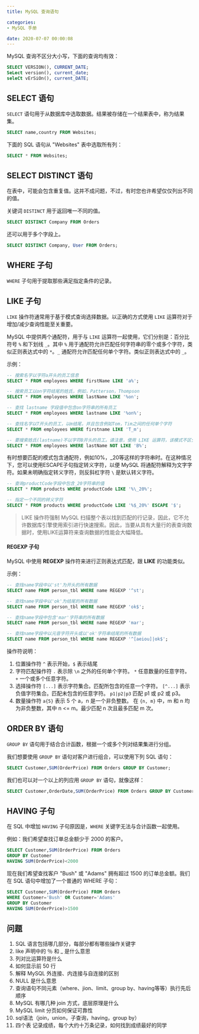 ```yaml
---
title: MySQL 查询语句

categories:
- MySQL 手册

date: 2020-07-07 00:00:08
---
```


MySQL 查询不区分大小写，下面的查询均有效：

```sql
SELECT VERSION(), CURRENT_DATE;
SeLect version(), current_date;
seleCt vErSiOn(), current_DATE;
```

## SELECT 语句
`SELECT` 语句用于从数据库中选取数据。结果被存储在一个结果表中，称为结果集。

```sql
SELECT name,country FROM Websites;
```

下面的 SQL 语句从 "Websites" 表中选取所有列：

```sql
SELECT * FROM Websites;
```

## SELECT DISTINCT 语句
在表中，可能会包含重复值。这并不成问题，不过，有时您也许希望仅仅列出不同的值。

关键词 `DISTINCT` 用于返回唯一不同的值。

```sql
SELECT DISTINCT Company FROM Orders 
```

还可以用于多个字段上。

```sql
SELECT DISTINCT Company, User FROM Orders;
```

## WHERE 子句
`WHERE` 子句用于提取那些满足指定条件的记录。

## LIKE 子句
`LIKE` 操作符通常用于基于模式查询选择数据。以正确的方式使用 `LIKE` 运算符对于增加/减少查询性能至关重要。

MySQL 中提供两个通配符，用于与 `LIKE` 运算符一起使用，它们分别是：百分比符号 `%` 和下划线 `_`。其中 `%` 用于通配符允许匹配任何字符串的零个或多个字符，类似正则表达式中的 `*`。`_` 通配符允许匹配任何单个字符。类似正则表达式中的 `_`。

示例：

```sql
-- 搜索名字以字符a开头的员工信息
SELECT * FROM employees WHERE firstName LIKE 'a%';

-- 搜索员工以on字符结尾的姓氏，例如，Patterson，Thompson
SELECT * FROM employees WHERE lastName LIKE '%on';

-- 查找 lastname 字段值中包含on字符串的所有员工
SELECT * FROM employees WHERE lastname LIKE '%on%';

-- 查找名字以T开头的员工，以m结尾，并且包含例如Tom，Tim之间的任何单个字符
SELECT * FROM employees WHERE firstname LIKE 'T_m';

-- 要搜索姓氏(lastname)不以字符B开头的员工。请注意，使用 LIKE 运算符，该模式不区分大小写，因此，b% 和 B% 模式产生相同的结果。
SELECT * FROM employees WHERE lastName NOT LIKE 'B%';
```

有时想要匹配的模式包含通配符，例如10%，_20等这样的字符串时。在这种情况下，您可以使用ESCAPE子句指定转义字符，以便 MySQL 将通配符解释为文字字符。如果未明确指定转义字符，则反斜杠字符 `\` 是默认转义字符。

```sql
-- 查询productCode字段中包含_20字符串的值
SELECT * FROM products WHERE productCode LIKE '%\_20%';

-- 指定一个不同的转义字符
SELECT * FROM products WHERE productCode LIKE '%$_20%' ESCAPE '$';
```

>  LIKE 操作符强制 MySQL 扫描整个表以找到匹配的行记录，因此，它不允许数据库引擎使用索引进行快速搜索。因此，当要从具有大量行的表查询数据时，使用LIKE运算符来查询数据的性能会大幅降低。

#### REGEXP 子句
MySQL 中使用 **REGEXP** 操作符来进行正则表达式匹配，跟 **LIKE** 的功能类似。

示例：

```sql
-- 查找name字段中以'st'为开头的所有数据 
SELECT name FROM person_tbl WHERE name REGEXP '^st';

-- 查找name字段中以'ok'为结尾的所有数据
SELECT name FROM person_tbl WHERE name REGEXP 'ok$';

-- 查找name字段中包含'mar'字符串的所有数据
SELECT name FROM person_tbl WHERE name REGEXP 'mar';

-- 查找name字段中以元音字符开头或以'ok'字符串结尾的所有数据
SELECT name FROM person_tbl WHERE name REGEXP '^[aeiou]|ok$';
```

操作符说明：

1. 位置操作符
    `^` 表示开始，`$` 表示结尾
1. 字符匹配操作符
    `.` 表示除 `\n` 之外的任何单个字符。
    `*` 任意数量的任意字符。 
    `+` 一个或多个任意字符。
1. 选择操作符
    `[...]` 表示字符集合。匹配所包含的任意一个字符。 
    `[^...]` 表示负值字符集合。匹配未包含的任意字符。 
    `p1|p2|p3`  匹配 p1 或 p2 或 p3。 
1. 数量操作符
    `a{5}` 表示 5 个 a，n 是一个非负整数。 
    在 `{n, m}`  中，m 和 n 均为非负整数，其中 n <= m。最少匹配 n 次且最多匹配 m 次。


## ORDER BY 语句
`GROUP BY` 语句用于结合合计函数，根据一个或多个列对结果集进行分组。

我们想要使用 `GROUP BY` 语句对客户进行组合，可以使用下列 SQL 语句：

```sql
SELECT Customer,SUM(OrderPrice) FROM Orders GROUP BY Customer;
```

我们也可以对一个以上的列应用 `GROUP BY` 语句，就像这样：

```sql
SELECT Customer,OrderDate,SUM(OrderPrice) FROM Orders GROUP BY Customer,OrderDate;
```

## HAVING 子句

在 SQL 中增加 `HAVING` 子句原因是，`WHERE` 关键字无法与合计函数一起使用。

例如：我们希望查找订单总金额少于 2000 的客户。

```sql
SELECT Customer,SUM(OrderPrice) FROM Orders
GROUP BY Customer
HAVING SUM(OrderPrice)<2000
```

现在我们希望查找客户 "Bush" 或 "Adams" 拥有超过 1500 的订单总金额。我们在 SQL 语句中增加了一个普通的 WHERE 子句：

```sql
SELECT Customer,SUM(OrderPrice) FROM Orders
WHERE Customer='Bush' OR Customer='Adams'
GROUP BY Customer
HAVING SUM(OrderPrice)>1500
```

## 问题
1. SQL 语言包括哪几部分，每部分都有哪些操作关键字
1. like 声明中的 ％ 和 _ 是什么意思
1. 列对比运算符是什么
1. 如何显示前 50 行
1. 解释 MySQL 外连接、内连接与自连接的区别
1. NULL 是什么意思
1. 查询语句不同元素（where、jion、limit、group by、having等等）执行先后顺序
1. MySQL 有哪几种 join 方式，底层原理是什么
1. MySQL limit 分页如何保证可靠性
1. sql语法（join，union，子查询，having，group by）
1. 四个表 记录成绩，每个大约十万条记录，如何找到成绩最好的同学